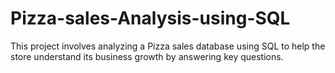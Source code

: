 # Pizza-sales-Analysis-using-SQL

This project involves analyzing a Pizza sales database using SQL to help the store understand its business growth by answering key questions.
